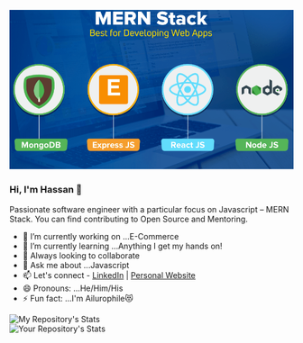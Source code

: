 ![MERN stack](https://raw.githubusercontent.com/HassanAdemuyiwa/HassanAdemuyiwa/main/MERN-Stack-considered-the-Best-for-Developing-Web-Apps%20(1).png)
### Hi, I'm Hassan 👋

Passionate software engineer with a particular focus on Javascript – MERN Stack. You can find contributing to Open Source and Mentoring.


- 🔭 I’m currently working on ...E-Commerce
- 🌱 I’m currently learning ...Anything I get my hands on!
- 👯 Always looking to collaborate
- 💬 Ask me about ...Javascript
- 📫 Let's connect - [LinkedIn](https://www.linkedin.com/in/hassan-ademuyiwa-b3258211a/) | [Personal Website](https://hassan-ademuyiwa.netlify.app/)
- 😄 Pronouns: ...He/Him/His
- ⚡ Fun fact: ...I'm Ailurophile😻
<!-- - 🤔 I’m looking for help with ... -->
![My Repository's Stats](https://github-readme-stats.vercel.app/api?username=HassanAdemuyiwa&show_icons=true) <br/>
![Your Repository's Stats](https://github-readme-stats.vercel.app/api/top-langs/?username=HassanAdemuyiwa&theme=blue-green)

